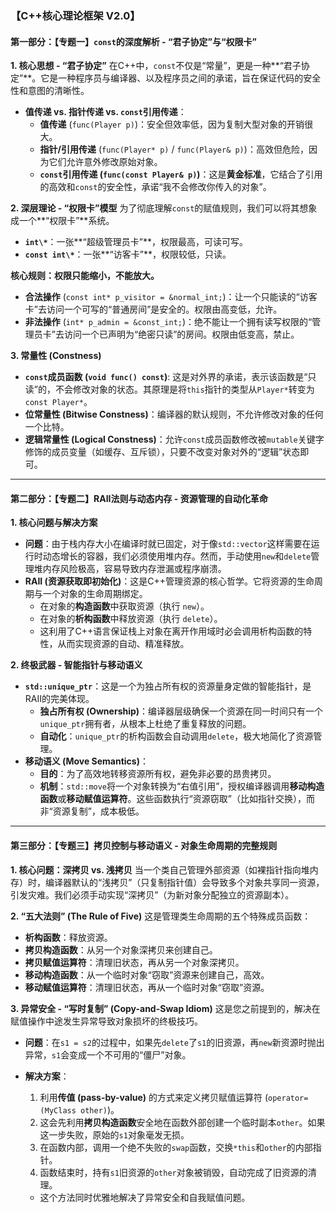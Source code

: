 ### **【C++核心理论框架 V2.0】**





#### **第一部分：【专题一】`const`的深度解析 - “君子协定”与“权限卡”**



**1. 核心思想 - “君子协定”** 在C++中，`const`不仅是“常量”，更是一种**“君子协定”**。它是一种程序员与编译器、以及程序员之间的承诺，旨在保证代码的安全性和意图的清晰性。

- **值传递 vs. 指针传递 vs. `const`引用传递**：
  - **值传递** (`func(Player p)`)：安全但效率低，因为复制大型对象的开销很大。
  - **指针/引用传递** (`func(Player* p)` / `func(Player& p)`)：高效但危险，因为它们允许意外修改原始对象。
  - **`const`引用传递 (`func(const Player& p)`)**：这是**黄金标准**，它结合了引用的高效和`const`的安全性，承诺“我不会修改你传入的对象”。

**2. 深层理论 - “权限卡”模型** 为了彻底理解`const`的赋值规则，我们可以将其想象成一个**“权限卡”**系统。

- **`int\*`**：一张**“超级管理员卡”**，权限最高，可读可写。
- **`const int\*`**：一张**“访客卡”**，权限较低，只读。

**核心规则：权限只能缩小，不能放大。**

- **合法操作** (`const int* p_visitor = &normal_int;`)：让一个只能读的“访客卡”去访问一个可写的“普通房间”是安全的。权限由高变低，允许。
- **非法操作** (`int* p_admin = &const_int;`)：绝不能让一个拥有读写权限的“管理员卡”去访问一个已声明为“绝密只读”的房间。权限由低变高，禁止。

**3. 常量性 (Constness)**

- **`const`成员函数 (`void func() const`)**: 这是对外界的承诺，表示该函数是“只读”的，不会修改对象的状态。其原理是将`this`指针的类型从`Player*`转变为`const Player*`。
- **位常量性 (Bitwise Constness)**：编译器的默认规则，不允许修改对象的任何一个比特。
- **逻辑常量性 (Logical Constness)**：允许`const`成员函数修改被`mutable`关键字修饰的成员变量（如缓存、互斥锁），只要不改变对象对外的“逻辑”状态即可。

------



#### **第二部分：【专题二】RAII法则与动态内存 - 资源管理的自动化革命**



**1. 核心问题与解决方案**

- **问题**：由于栈内存大小在编译时就已固定，对于像`std::vector`这样需要在运行时动态增长的容器，我们必须使用堆内存。然而，手动使用`new`和`delete`管理堆内存风险极高，容易导致内存泄漏或程序崩溃。
- **RAII (资源获取即初始化)**：这是C++管理资源的核心哲学。它将资源的生命周期与一个对象的生命周期绑定。
  - 在对象的**构造函数**中获取资源（执行 `new`）。
  - 在对象的**析构函数**中释放资源（执行 `delete`）。
  - 这利用了C++语言保证栈上对象在离开作用域时必会调用析构函数的特性，从而实现资源的自动、精准释放。

**2. 终极武器 - 智能指针与移动语义**

- **`std::unique_ptr`**：这是一个为独占所有权的资源量身定做的智能指针，是RAII的完美体现。
  - **独占所有权 (Ownership)**：编译器层级确保一个资源在同一时间只有一个`unique_ptr`拥有者，从根本上杜绝了重复释放的问题。
  - **自动化**：`unique_ptr`的析构函数会自动调用`delete`，极大地简化了资源管理。
- **移动语义 (Move Semantics)**：
  - **目的**：为了高效地转移资源所有权，避免非必要的昂贵拷贝。
  - **机制**：`std::move`将一个对象转换为“右值引用”，授权编译器调用**移动构造函数**或**移动赋值运算符**。这些函数执行“资源窃取”（比如指针交换），而非“资源复制”，成本极低。

------



#### **第三部分：【专题三】拷贝控制与移动语义 - 对象生命周期的完整规则**



**1. 核心问题：深拷贝 vs. 浅拷贝** 当一个类自己管理外部资源（如裸指针指向堆内存）时，编译器默认的“浅拷贝”（只复制指针值）会导致多个对象共享同一资源，引发灾难。我们必须手动实现“深拷贝”（为新对象分配独立的资源副本）。

**2. “五大法则” (The Rule of Five)** 这是管理类生命周期的五个特殊成员函数：

- **析构函数**：释放资源。
- **拷贝构造函数**：从另一个对象深拷贝来创建自己。
- **拷贝赋值运算符**：清理旧状态，再从另一个对象深拷贝。
- **移动构造函数**：从一个临时对象“窃取”资源来创建自己，高效。
- **移动赋值运算符**：清理旧状态，再从一个临时对象“窃取”资源。

**3. 异常安全 - “写时复制” (Copy-and-Swap Idiom)** 这是您之前提到的，解决在赋值操作中途发生异常导致对象损坏的终极技巧。

- **问题**：在`s1 = s2`的过程中，如果先`delete`了`s1`的旧资源，再`new`新资源时抛出异常，`s1`会变成一个不可用的“僵尸”对象。

- **解决方案**：

  1. 利用**传值 (pass-by-value)** 的方式来定义拷贝赋值运算符 (`operator=(MyClass other)`)。
  2. 这会先利用**拷贝构造函数**安全地在函数外部创建一个临时副本`other`。如果这一步失败，原始的`s1`对象毫发无损。
  3. 在函数内部，调用一个绝不失败的`swap`函数，交换`*this`和`other`的内部指针。
  4. 函数结束时，持有`s1`旧资源的`other`对象被销毁，自动完成了旧资源的清理。

  - 这个方法同时优雅地解决了异常安全和自我赋值问题。
